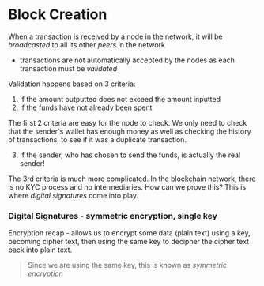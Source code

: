 # Block Creation

When a transaction is received by a node in the network, it will be *broadcasted* to all its other _peers_ in the network
- transactions are not automatically accepted by the nodes as each transaction must be _validated_

Validation happens based on 3 criteria:
1) If the amount outputted does not exceed the amount inputted
2) If the funds have not already been spent

The first 2 criteria are easy for the node to check. We only need to check that the sender's wallet has enough money as well as checking the history of transactions, to see if it was a duplicate transaction.

3) If the sender, who has chosen to send the funds, is actually the real sender!

The 3rd criteria is much more complicated. In the blockchain network, there is no KYC process and no intermediaries. How can we prove this? This is where *digital signatures* come into play.

### Digital Signatures - symmetric encryption, single key

Encryption recap - allows us to encrypt some data (plain text) using a key, becoming cipher text, then using the same key to decipher the cipher text back into plain text.

> Since we are using the same key, this is known as _symmetric encryption_


